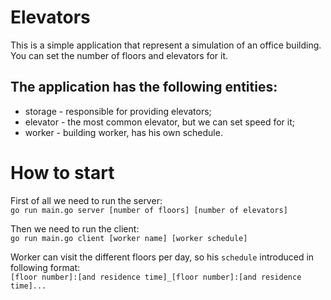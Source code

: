 # Elevators
This is a simple application that represent a simulation of an office building. You can set the number of floors and elevators for it.
## The application has the following entities:
* storage - responsible for providing elevators;
* elevator - the most common elevator, but we can set speed for it;
* worker - building worker, has his own schedule.
# How to start
First of all we need to run the server:  
`go run main.go server [number of floors] [number of elevators]`  

Then we need to run the client:  
`go run main.go client [worker name] [worker schedule]` 

Worker can visit the different floors per day, so his `schedule` introduced in following format:  
`[floor number]:[and residence time]_[floor number]:[and residence time]...`
